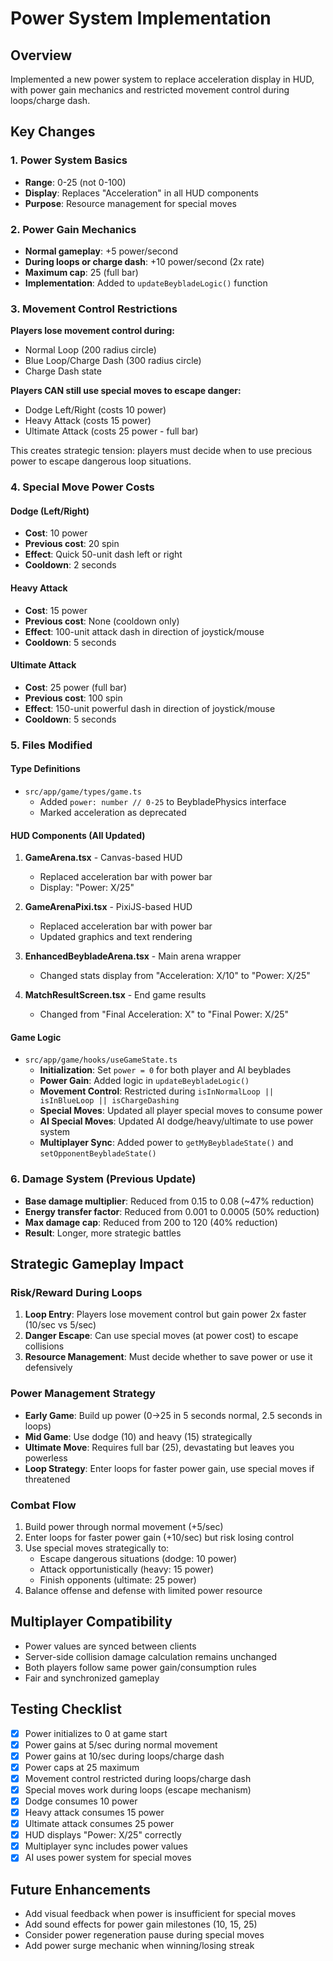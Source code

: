 # Power System Implementation

## Overview
Implemented a new power system to replace acceleration display in HUD, with power gain mechanics and restricted movement control during loops/charge dash.

## Key Changes

### 1. Power System Basics
- **Range**: 0-25 (not 0-100)
- **Display**: Replaces "Acceleration" in all HUD components
- **Purpose**: Resource management for special moves

### 2. Power Gain Mechanics
- **Normal gameplay**: +5 power/second
- **During loops or charge dash**: +10 power/second (2x rate)
- **Maximum cap**: 25 (full bar)
- **Implementation**: Added to `updateBeybladeLogic()` function

### 3. Movement Control Restrictions
**Players lose movement control during:**
- Normal Loop (200 radius circle)
- Blue Loop/Charge Dash (300 radius circle)
- Charge Dash state

**Players CAN still use special moves to escape danger:**
- Dodge Left/Right (costs 10 power)
- Heavy Attack (costs 15 power)
- Ultimate Attack (costs 25 power - full bar)

This creates strategic tension: players must decide when to use precious power to escape dangerous loop situations.

### 4. Special Move Power Costs

#### Dodge (Left/Right)
- **Cost**: 10 power
- **Previous cost**: 20 spin
- **Effect**: Quick 50-unit dash left or right
- **Cooldown**: 2 seconds

#### Heavy Attack
- **Cost**: 15 power
- **Previous cost**: None (cooldown only)
- **Effect**: 100-unit attack dash in direction of joystick/mouse
- **Cooldown**: 5 seconds

#### Ultimate Attack
- **Cost**: 25 power (full bar)
- **Previous cost**: 100 spin
- **Effect**: 150-unit powerful dash in direction of joystick/mouse
- **Cooldown**: 5 seconds

### 5. Files Modified

#### Type Definitions
- `src/app/game/types/game.ts`
  - Added `power: number // 0-25` to BeybladePhysics interface
  - Marked acceleration as deprecated

#### HUD Components (All Updated)
1. **GameArena.tsx** - Canvas-based HUD
   - Replaced acceleration bar with power bar
   - Display: "Power: X/25"
   
2. **GameArenaPixi.tsx** - PixiJS-based HUD
   - Replaced acceleration bar with power bar
   - Updated graphics and text rendering
   
3. **EnhancedBeybladeArena.tsx** - Main arena wrapper
   - Changed stats display from "Acceleration: X/10" to "Power: X/25"
   
4. **MatchResultScreen.tsx** - End game results
   - Changed from "Final Acceleration: X" to "Final Power: X/25"

#### Game Logic
- `src/app/game/hooks/useGameState.ts`
  - **Initialization**: Set `power = 0` for both player and AI beyblades
  - **Power Gain**: Added logic in `updateBeybladeLogic()`
  - **Movement Control**: Restricted during `isInNormalLoop || isInBlueLoop || isChargeDashing`
  - **Special Moves**: Updated all player special moves to consume power
  - **AI Special Moves**: Updated AI dodge/heavy/ultimate to use power system
  - **Multiplayer Sync**: Added power to `getMyBeybladeState()` and `setOpponentBeybladeState()`

### 6. Damage System (Previous Update)
- **Base damage multiplier**: Reduced from 0.15 to 0.08 (~47% reduction)
- **Energy transfer factor**: Reduced from 0.001 to 0.0005 (50% reduction)
- **Max damage cap**: Reduced from 200 to 120 (40% reduction)
- **Result**: Longer, more strategic battles

## Strategic Gameplay Impact

### Risk/Reward During Loops
1. **Loop Entry**: Players lose movement control but gain power 2x faster (10/sec vs 5/sec)
2. **Danger Escape**: Can use special moves (at power cost) to escape collisions
3. **Resource Management**: Must decide whether to save power or use it defensively

### Power Management Strategy
- **Early Game**: Build up power (0→25 in 5 seconds normal, 2.5 seconds in loops)
- **Mid Game**: Use dodge (10) and heavy (15) strategically
- **Ultimate Move**: Requires full bar (25), devastating but leaves you powerless
- **Loop Strategy**: Enter loops for faster power gain, use special moves if threatened

### Combat Flow
1. Build power through normal movement (+5/sec)
2. Enter loops for faster power gain (+10/sec) but risk losing control
3. Use special moves strategically to:
   - Escape dangerous situations (dodge: 10 power)
   - Attack opportunistically (heavy: 15 power)
   - Finish opponents (ultimate: 25 power)
4. Balance offense and defense with limited power resource

## Multiplayer Compatibility
- Power values are synced between clients
- Server-side collision damage calculation remains unchanged
- Both players follow same power gain/consumption rules
- Fair and synchronized gameplay

## Testing Checklist
- [x] Power initializes to 0 at game start
- [x] Power gains at 5/sec during normal movement
- [x] Power gains at 10/sec during loops/charge dash
- [x] Power caps at 25 maximum
- [x] Movement control restricted during loops/charge dash
- [x] Special moves work during loops (escape mechanism)
- [x] Dodge consumes 10 power
- [x] Heavy attack consumes 15 power
- [x] Ultimate attack consumes 25 power
- [x] HUD displays "Power: X/25" correctly
- [x] Multiplayer sync includes power values
- [x] AI uses power system for special moves

## Future Enhancements
- Add visual feedback when power is insufficient for special moves
- Add sound effects for power gain milestones (10, 15, 25)
- Consider power regeneration pause during special moves
- Add power surge mechanic when winning/losing streak
